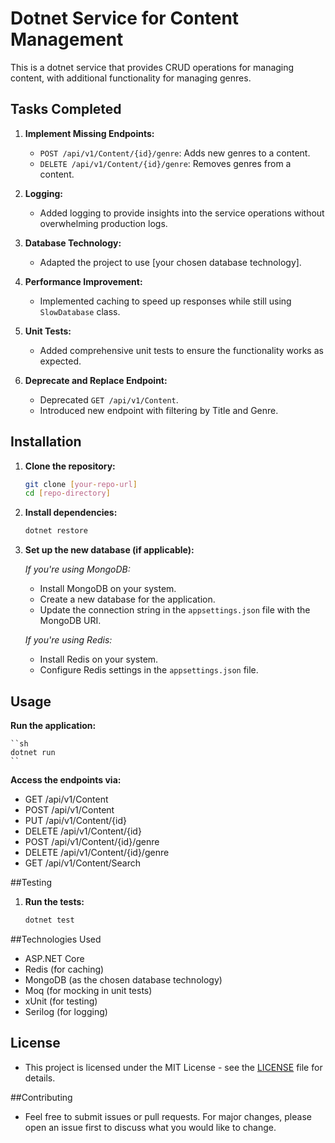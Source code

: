 # Dotnet Service for Content Management

This is a dotnet service that provides CRUD operations for managing content, with additional functionality for managing genres.

## Tasks Completed

1. **Implement Missing Endpoints:**
   - `POST /api/v1/Content/{id}/genre`: Adds new genres to a content.
   - `DELETE /api/v1/Content/{id}/genre`: Removes genres from a content.

2. **Logging:**
   - Added logging to provide insights into the service operations without overwhelming production logs.

3. **Database Technology:**
   - Adapted the project to use [your chosen database technology].

4. **Performance Improvement:**
   - Implemented caching to speed up responses while still using `SlowDatabase` class.

5. **Unit Tests:**
   - Added comprehensive unit tests to ensure the functionality works as expected.

6. **Deprecate and Replace Endpoint:**
   - Deprecated `GET /api/v1/Content`.
   - Introduced new endpoint with filtering by Title and Genre.

## Installation

1. **Clone the repository:**
   ```sh
   git clone [your-repo-url]
   cd [repo-directory]
    ```
2. **Install dependencies:**
    ```sh
    dotnet restore
    ```
    
3. **Set up the new database (if applicable):**

    *If you're using MongoDB:*
   - Install MongoDB on your system.
   - Create a new database for the application.
   - Update the connection string in the `appsettings.json` file with the MongoDB URI.

   *If you're using Redis:*
   - Install Redis on your system.
   - Configure Redis settings in the `appsettings.json` file.

## Usage

**Run the application:**

    ``sh
    dotnet run
    ``
    
**Access the endpoints via:**

   - GET /api/v1/Content
   - POST /api/v1/Content
   - PUT /api/v1/Content/{id}
   - DELETE /api/v1/Content/{id}
   - POST /api/v1/Content/{id}/genre
   - DELETE /api/v1/Content/{id}/genre
   - GET /api/v1/Content/Search
  
##Testing

1. **Run the tests:**

    ```sh
    dotnet test
    ```

##Technologies Used

   - ASP.NET Core
   - Redis (for caching)
   - MongoDB (as the chosen database technology)
   - Moq (for mocking in unit tests)
   - xUnit (for testing)
   - Serilog (for logging)

## License

   - This project is licensed under the MIT License - see the [LICENSE](LICENSE) file for details.

    
##Contributing

   - Feel free to submit issues or pull requests. For major changes, please open an issue first to discuss what you would like to change.